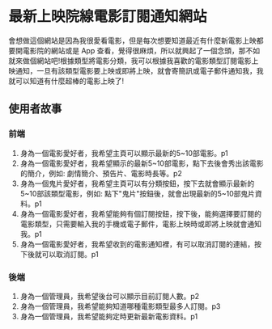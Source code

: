 # 最新上映院線電影訂閱通知網站
會想做這個網站是因為我很愛看電影，但是每次想要知道最近有什麼新電影上映都要開電影院的網站或是 App 查看，覺得很麻煩，所以就興起了一個念頭，那不如就來做個網站吧!根據類型將電影分類，我可以根據我喜歡的電影類型訂閱電影上映通知，一旦有該類型電影要上映或即將上映，就會寄簡訊或電子郵件通知我，我就可以知道有什麼超棒的電影上映了!
## 使用者故事
### 前端
1. 身為一個電影愛好者，我希望主頁可以顯示最新的5~10部電影。p1
2. 身為一個電影愛好者，我希望顯示的最新5~10部電影，點下去後會秀出該電影的簡介，例如: 劇情簡介、預告片、電影時長等。p2
3. 身為一個鬼片愛好者，我希望主頁可以有分類按鈕，按下去就會顯示最新的5~10部該類型電影，例如: 點下"鬼片"按鈕後，就會出現最新的5~10部鬼片資料。p1
4. 身為一個電影愛好者，我希望能夠有個訂閱按鈕，按下後，能夠選擇要訂閱的電影類型，只需要輸入我的手機或電子郵件，電影上映時或即將上映就會通知我。p1
5. 身為一個電影愛好者，我希望收到的電影通知裡，有可以取消訂閱的連結，按下後就可以取消訂閱。p1

### 後端
1. 身為一個管理員，我希望後台可以顯示目前訂閱人數。p2
2. 身為一個管理員，我希望能夠知道哪種電影類型最多人訂閱。p3
3. 身為一個管理員，我希望能夠定時更新最新電影資料。p1
